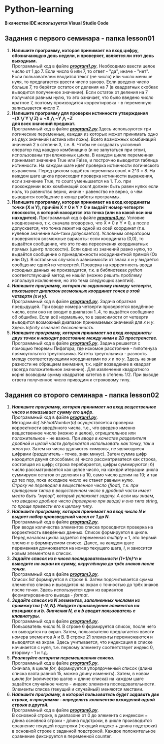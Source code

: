 # Python-learning

#### В качестве IDE используется Visual Studio Code

## Задания с первого семинара - папка lesson01

1. **Напишите программу, которая принимает на вход цифру, обозначающую день недели, и проверяет, является ли этот день выходным.**  
Программный код в файле [***program1.py***](https://github.com/dtnfktu/Python-learning/blob/main/lesson01/program1.py). Необходимо ввести целое число от 1 до 7. Если число 6 или 7, то ответ - "да", иначе - "нет". Если пользователем вводится текст (не число) или число меньше нуля, то предлагается ввести число заново. Если введено число больше 7, то берётся остаток от деления на 7 (в квадратных скобках выводится полученное значение). Если остаток от деления на 7 получился равным нулю, то это означает, что было введено число кратное 7, поэтому производится корректировка - в переменную записывается число 7.
2. **Напишите программу для проверки истинности утверждения  
¬(X ⋁ Y ⋁ Z) = ¬X ⋀ ¬Y ⋀ ¬Z  
для всех значений предикат.**  
Программный код в файле [***program2.py***](https://github.com/dtnfktu/Python-learning/blob/main/lesson01/program2.py).Здесь используются три логические переменные, каждая из которых может принимать одно из двух значений (истина или ложь). Всего возможных комбинаций значений 2 в степени 3, т.е. 8. Чтобы не создавать условный оператор под каждую комбинацию (и не запутаться при этом), использованы три вложенных цикла. В каждом цикле переменная принимает значение True или False, и построчно выводится таблица истинности. На каждом шаге идёт проверка истинности логического выражения. Перед циклом задаётся перемнная count = 2^3 = 8. На каждом шаге цикла происходит проверка истинности выражения, если значение True, то count уменьшается на 1. Т.о. при прохождении всех комбинаций count должен быть равен нулю: если ноль, то равенство верно, иначе - равенство не верно, о чём выводится сообщение в конце работы программы.
3. **Напишите программу, которая принимает на вход координаты точки (X и Y), причём X ≠ 0 и Y ≠ 0 и выдаёт номер четверти плоскости, в которой находится эта точка (или на какой оси она находится).**
Программный код в файле [***program3.py***](https://github.com/dtnfktu/Python-learning/blob/main/lesson01/program3.py). Условие неоднозначно, т.к. сначала оговорено, что X ≠ 0 и Y ≠ 0, а после допускается, что точка лежит на одной из осей координат (т.е. нулевое значение всё-таки допускается). Условным оператором проверяются возможные варианты: если координата (0,0), то выдаётся сообщение, что это точка пересечения координатных прямых (центр плоскости). Если одно из значений равно нулю, то выдаётся сообщение о принадлежности координантной прямой (Ох или Оу). В остальных случаях в зависимости от знака *х* и *у* выдаётся сообщение одной из четвертей. Проверка на корректность ввода исходных данных не производится, т.к. в библиотеках *python* соответствующий метод не нашёл (можно решить проблему используя исключение, но это тема следующих занятий). 
4. ***Напишите программу, которая по заданному номеру четверти, показывает диапазон возможных координат точек в этой четверти (x и y).***  
Программный код в файле [***program4.py***](https://github.com/dtnfktu/Python-learning/blob/main/lesson01/program4.py). Задача обратная предыдущей. При вводе номера четверти проверяется введённое число, если оно не входит в диапазон 1..4, то выдаётся сообщение об обшибке. Если всё нормально, то в зависимости от четверти выводится возможный диапазон принимаемых значений для *х* и *у*. Здесь *Infinity* означает *бесконечность*.  
5. ***Напишите программу, которая принимает на вход координаты двух точек и находит расстояние между ними в 2D пространстве.***  
Программный код в файле [***program5.py***](https://github.com/dtnfktu/Python-learning/blob/main/lesson01/program5.py). Задача решается с помощью теоремы Пифагора, где искомое расстояние - гипотенуза прямоугольгого треугольника. Катеты треугольника - разность между соответствующими координатами по *х* и по *у*. Здесь на знак разности не обращаем внимания, т.к. идёт возведение в квадрат (всегда положительное значение). Для извлечения квадратного корня возводим сумму квадратов катетов в степень 1/2. При выводе ответа полученное число приводим к строковому типу.

## Задания со второго семинара - папка lesson02

1. ***Напишите программу, которая принимает на вход вещественное число и показывает сумму его цифр.***  
Программный код в файле [***program1.py***](https://github.com/dtnfktu/Python-learning/blob/main/lesson02/program1.py).  
Методом *def IsFloatNumber(a)* осуществляется проверка корректности введённого числа, т.е., что введено именно вещественное число (можно и целое), отрицательное или положительное - не важно. *При вводе в качестве разделителя дробной и целой части допускается использовать как точку, так и запятую.* Затем из числа удаляются символы, не являющиеся цифрами (разделитель - точка, знак минус). Затем сумма цифр находится двумя способами: а) число рассматриватеся как строка, состоящая из цифр; строка перебирается, цифры суммируются; б) число рассматривается как целое число, на каждой итерации цикла суммируем остаток от деления на 10, само число делим на 10; и так до тех пор, пока исходное число не станет равным нулю.  
*Строку не переводил в вещественное число (float), т.к. при приведении типов в вещественном числе в дробной части имеет место быть "мусор", который усложняет задачу. А если мы знаем, что введено дробное число (проверено при вводе) и оно типа string, то проще привести его к целому типу.*  
2. ***Напишите программу, которая принимает на вход число N и выдает набор произведений чисел от 1 до N.***  
Программный код в файле [***program2.py***](https://github.com/dtnfktu/Python-learning/blob/main/lesson02/program2.py).  
При вводе количества элементов списка проводится проверка на корректность введённых данных. Список формируется в цикле. Перед началом цикла задаётся переменная *multiply* = 1, это первый элемент в формируемом списке. Далее, на каждом шаге переменная домножается на номер текущего шага, *i*, и заносится новым элементом в список.
3. ***Задайте список из n чисел последовательности (1+1/n)^n и выведите на экран их сумму, округлённую до трёх знаков после точки.***  
Программный код в файле [***program3.py***](https://github.com/dtnfktu/Python-learning/blob/main/lesson02/program3.py).  
Список *list* формируется в строке 6. Затем подсчитывается сумма элементов списка и выводится на экран с точностью до трёх знаков после точки. Здесь используется один из вариантов форматированного вывода - *format*.
4. ***Задайте список из N элементов, заполненных числами из промежутка [-N, N].
Найдите произведение элементов на позициях a и b. Значения N, a и b вводит пользователь с клавиатуры.***  
Программный код в файле [***program4.py***](https://github.com/dtnfktu/Python-learning/blob/main/lesson02/program4.py).  
Пользователь число N. В строке 6 формируется список, после чего он выводится на экран. Затем, пользователю предлагается ввести номера элементов А и В. В строке 21 элементы перемножаются и выводятся на экран. Здесь учитывается, что индексация в списке начинается с нуля, т.е. первому элементу соответствует индекс 0, второму - 1 и т.д. 
5. ***Реализуйте алгоритм перемешивания списка.***  
Программный код в файле [***program5.py***](https://github.com/dtnfktu/Python-learning/blob/main/lesson02/program5.py).  
Сначала, в цикле *for*, формируется упорядоченный список (длина списка взята равной 15, можно длину изменить). Затем, в новом цикле *for* (количество шагов = длине списка) на каждом шаге задаётся случайное число - индекс элемента последовательности. Элементы списка (текущий и случайный) меняются местами.
6. ***Напишите программу, в которой пользователь будет задавать две строки,
а программа - определять количество вхождений одной строки в другой.***  
Программный код в файле [***program6.py***](https://github.com/dtnfktu/Python-learning/blob/main/lesson02/program6.py).  
В основной строке, в диапазоне от 0 до элемента с индексом = длина основной строки - длина подстроки, в цикле производится сравнение текущей подстроки (текущий индекс + длина подстроки) в основной строке с заданной подстрокой. Каждое положительное сравнение фиксируется в переменной counter.